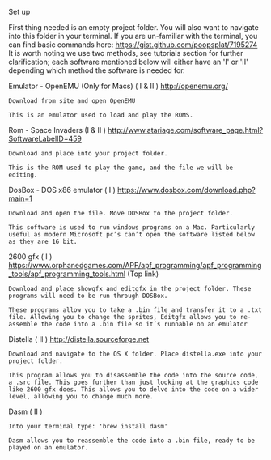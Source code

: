 Set up

First thing needed is an empty project folder. You will also want to navigate into this folder in your terminal. If you are un-familiar with the terminal, you can find basic commands here: https://gist.github.com/poopsplat/7195274
It is worth noting we use two methods, see tutorials section for further clarification; each software mentioned below will either have an 'I' or 'II' depending which method the software is needed for.

Emulator - OpenEMU (Only for Macs) ( I & II )
	http://openemu.org/

	Download from site and open OpenEMU

	This is an emulator used to load and play the ROMS.

Rom - Space Invaders  (I & II )
	http://www.atariage.com/software_page.html?SoftwareLabelID=459

	Download and place into your project folder.

	This is the ROM used to play the game, and the file we will be editing.

DosBox - DOS x86 emulator ( I )
	https://www.dosbox.com/download.php?main=1

	Download and open the file. Move DOSBox to the project folder.

	This software is used to run windows programs on a Mac. Particularly useful as modern Microsoft pc’s can’t open the software listed below as they are 16 bit.

2600 gfx ( I )
	https://www.orphanedgames.com/APF/apf_programming/apf_programming_tools/apf_programming_tools.html (Top link)

	Download and place showgfx and editgfx in the project folder. These programs will need to be run through DOSBox.

	These programs allow you to take a .bin file and transfer it to a .txt file. Allowing you to change the sprites, Editgfx allows you to re-assemble the code into a .bin file so it’s runnable on an emulator

Distella ( II )
	http://distella.sourceforge.net

	Download and navigate to the OS X folder. Place distella.exe into your project folder.

	This program allows you to disassemble the code into the source code, a .src file. This goes further than just looking at the graphics code like 2600 gfx does. This allows you to delve into the code on a wider level, allowing you to change much more.

Dasm ( II )

	Into your terminal type: 'brew install dasm'

	Dasm allows you to reassemble the code into a .bin file, ready to be played on an emulator.
